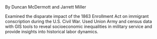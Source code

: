 By Duncan McDermott and Jarrett Miller

Examined the disparate impact of the 1863 Enrollment Act on immigrant conscription during the U.S. Civil War. Used Union Army and census data with GIS tools to reveal socioeconomic inequalities in military service and provide insights into historical labor dynamics.
